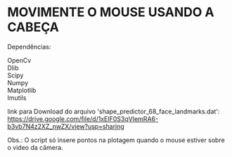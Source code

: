 # MOVIMENTE O MOUSE USANDO A CABEÇA
Dependências:

OpenCv</br>
Dlib</br>
Scipy</br>
Numpy</br>
Matplotlib</br>
Imutils
</br>

link para Download do arquivo 'shape_predictor_68_face_landmarks.dat':  https://drive.google.com/file/d/1xEIF0S3qVIemRA6-b3vb7N4z2XZ_nwZX/view?usp=sharing 
</br>

Obs.: O script só insere pontos na plotagem quando o mouse estiver sobre o video da câmera.
